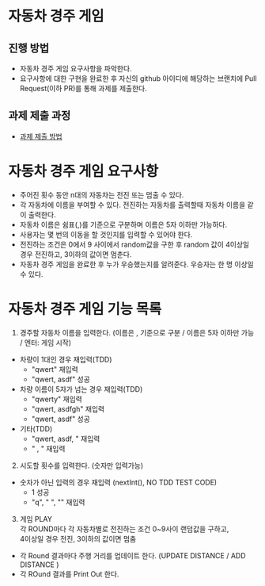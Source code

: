 # 자동차 경주 게임
## 진행 방법
* 자동차 경주 게임 요구사항을 파악한다.
* 요구사항에 대한 구현을 완료한 후 자신의 github 아이디에 해당하는 브랜치에 Pull Request(이하 PR)를 통해 과제를 제출한다.

## 과제 제출 과정
* [과제 제출 방법](https://github.com/next-step/nextstep-docs/tree/master/precourse)

# 자동차 경주 게임 요구사항
* 주어진 횟수 동안 n대의 자동차는 전진 또는 멈출 수 있다.
* 각 자동차에 이름을 부여할 수 있다. 전진하는 자동차를 출력할때 자동차 이름을 같이 출력한다.
* 자동차 이름은 쉼표(,)를 기준으로 구분하며 이름은 5자 이하만 가능하다.
* 사용자는 몇 번의 이동을 할 것인지를 입력할 수 있어야 한다.
* 전진하는 조건은 0에서 9 사이에서 random값을 구한 후 
  random 값이 4이상일 경우 전진하고, 3이하의 값이면 멈춘다.
* 자동차 경주 게임을 완료한 후 누가 우승했는지를 알려준다. 우승자는 한 명 이상일 수 있다.

# 자동차 경주 게임 기능 목록
1. 경주할 자동차 이름을 입력한다. (이름은 , 기준으로 구분 / 이름은 5자 이하만 가능 / 엔터: 게임 시작)
* 차량이 1대인 경우 재입력(TDD)
    * "qwert" 재입력
    * "qwert, asdf" 성공
* 차량 이름이 5자가 넘는 경우 재입력(TDD)
    * "qwerty" 재입력
    * "qwert, asdfgh" 재입력
    * "qwert, asdf" 성공
* 기타(TDD)
    * "qwert, asdf,  " 재입력
    * "  ,  " 재입력

2. 시도할 횟수를 입력한다. (숫자만 입력가능)
* 숫자가 아닌 입력의 경우 재입력 (nextInt(), NO TDD TEST CODE)
    * 1 성공
    * "q", " ", "" 재입력

3. 게임 PLAY<br>
   각 ROUND마다 각 자동차별로 전진하는 조건 0~9사이 랜덤값을 구하고,<br>
   4이상일 경우 전진, 3이하의 값이면 멈춤
* 각 Round 결과마다 주행 거리를 업데이트 한다. (UPDATE DISTANCE / ADD DISTANCE )
* 각 ROund 결과를 Print Out 한다.